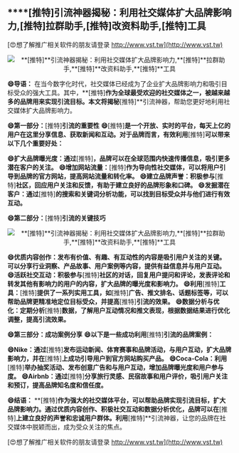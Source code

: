 ## ****[推特]**引流神器揭秘：利用社交媒体扩大品牌影响力,**[推特]**拉群助手,**[推特]**改资料助手,**[推特]**工具**

[😍想了解推广相关软件的朋友请登录 http://www.vst.tw](http://www.vst.tw)

 <center><img src="https://vst.tw/MP4/tuiguang/png/4.png" alt="**[推特]**引流神器揭秘：利用社交媒体扩大品牌影响力,**[推特]**拉群助手,**[推特]**改资料助手,**[推特]**工具"></center>

**😄导语：**
在当今数字化时代，社交媒体已经成为了企业扩大品牌影响力和吸引目标受众的强大工具。其中，**[推特]**作为全球最受欢迎的社交媒体之一，被越来越多的品牌用来实现引流目标。本文将揭秘**[推特]**引流神器，帮助您更好地利用社交媒体扩大品牌影响力。

**😄第一部分：**[推特]**引流的重要性**
**😄**[推特]**是一个开放、实时的平台，每天上亿的用户在这里分享信息、获取新闻和互动。对于品牌而言，有效利用**[推特]**可以带来以下几个重要好处：**

**😄扩大品牌曝光度：通过**[推特]**，品牌可以在全球范围内快速传播信息，吸引更多潜在客户的关注。**
**😄增加网站流量：**[推特]**作为导向性社交媒体，可以将用户引导到品牌的官方网站，提高网站流量和转化率。**
**😄建立品牌声誉：积极参与**[推特]**社区，回应用户关注和反馈，有助于建立良好的品牌形象和口碑。**
**😄发掘潜在客户：通过**[推特]**的搜索和关键词分析功能，可以找到目标受众并与他们进行有效互动。**

**😄第二部分：**[推特]**引流的关键技巧**

 <center><img src="https://vst.tw/MP4/tuiguang/png/1.png" alt="**[推特]**引流神器揭秘：利用社交媒体扩大品牌影响力,**[推特]**拉群助手,**[推特]**改资料助手,**[推特]**工具"></center>

**😄优质内容创作：发布有价值、有趣、有互动性的内容是吸引用户关注的关键。可以分享行业洞察、产品故事、用户案例等内容，提供有益信息并与用户互动。**
**😄活跃社交互动：积极参与**[推特]**社区的对话，回复用户提问和评论，发表评论和转发其他有影响力的用户的内容，扩大品牌的曝光度和影响力。**
**😄利用**[推特]**工具：**[推特]**提供了一系列实用工具，如**[推特]**广告、推文排名、话题标签等，可以帮助品牌更精准地定位目标受众，并提高**[推特]**引流的效果。**
**😄数据分析与优化：定期分析**[推特]**数据，了解用户互动情况和推文表现，根据数据结果进行优化调整，提高引流效果。**

**😄第三部分：成功案例分享**
**😄以下是一些成功利用**[推特]**引流的品牌案例：**

**😄Nike：通过**[推特]**发布运动新闻、体育赛事和品牌活动，与用户互动，扩大品牌影响力，并在**[推特]**上成功引导用户到官方网站购买产品。**
**😄Coca-Cola：利用**[推特]**举办抽奖活动、发布创意广告和与用户互动，增加品牌曝光度和用户参与度。**
**😄Airbnb：通过**[推特]**分享旅行灵感、民宿故事和用户评价，吸引用户关注和预订，提高品牌知名度和信任度。**

**😄结语：**
**[推特]**作为强大的社交媒体平台，可以帮助品牌实现引流目标，扩大品牌影响力。通过优质内容创作、积极社交互动和数据分析优化，品牌可以在**[推特]**上建立良好的声誉和忠诚用户群体。利用**[推特]**引流神器，让您的品牌在社交媒体中脱颖而出，成为受众关注的焦点。

[😍想了解推广相关软件的朋友请登录 http://www.vst.tw](http://www.vst.tw)



